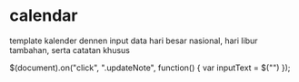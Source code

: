 # calendar
template kalender dennen input data hari besar nasional, hari libur tambahan, serta catatan khusus

$(document).on("click", ".updateNote", function() {
		var inputText = $("")
	});